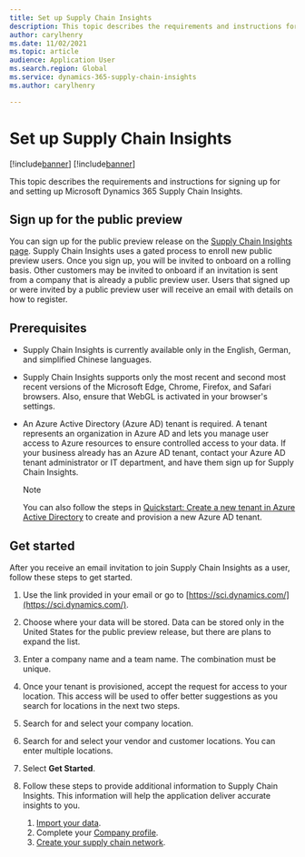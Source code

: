 ```yaml
---
title: Set up Supply Chain Insights
description: This topic describes the requirements and instructions for signing up for and setting up Microsoft Dynamics 365 Supply Chain Insights.
author: carylhenry
ms.date: 11/02/2021
ms.topic: article
audience: Application User
ms.search.region: Global
ms.service: dynamics-365-supply-chain-insights
ms.author: carylhenry

---
```


# Set up Supply Chain Insights

[!include[banner](includes/banner.md)]
[!include[banner](includes/preview-banner.md)]

This topic describes the requirements and instructions for signing up for and setting up Microsoft Dynamics 365 Supply Chain Insights.

## Sign up for the public preview

You can sign up for the public preview release on the [Supply Chain Insights page](https://dynamics.microsoft.com/supply-chain-insights/). Supply Chain Insights uses a gated process to enroll new public preview users. Once you sign up, you will be invited to onboard on a rolling basis. Other customers may be invited to onboard if an invitation is sent from a company that is already a public preview user. Users that signed up or were invited by a public preview user will receive an email with details on how to register. 

## Prerequisites

- Supply Chain Insights is currently available only in the English, German, and simplified Chinese languages.
- Supply Chain Insights supports only the most recent and second most recent versions of the Microsoft Edge, Chrome, Firefox, and Safari browsers. Also, ensure that WebGL is activated in your browser's settings.
- An Azure Active Directory (Azure AD) tenant is required. A tenant represents an organization in Azure AD and lets you manage user access to Azure resources to ensure controlled access to your data. If your business already has an Azure AD tenant, contact your Azure AD tenant administrator or IT department, and have them sign up for Supply Chain Insights.

    > [!NOTE]
    > You can also follow the steps in [Quickstart: Create a new tenant in Azure Active Directory](/fraud-protection/provision-azure-tenant#create-and-provision-a-new-tenant-in-azure-ad) to create and provision a new Azure AD tenant.

## Get started

After you receive an email invitation to join Supply Chain Insights as a user, follow these steps to get started.

1. Use the link provided in your email or go to [https://sci.dynamics.com/](https://sci.dynamics.com/).
1. Choose where your data will be stored. Data can be stored only in the United States for the public preview release, but there are plans to expand the list. 
1. Enter a company name and a team name. The combination must be unique. 
1. Once your tenant is provisioned, accept the request for access to your location. This access will be used to offer better suggestions as you search for locations in the next two steps.
1. Search for and select your company location.
1. Search for and select your vendor and customer locations. You can enter multiple locations.
1. Select **Get Started**.
1. Follow these steps to provide additional information to Supply Chain Insights. This information will help the application deliver accurate insights to you.

    1. [Import your data](ingest-data.md).
    1. Complete your [Company profile](company-profile.md).
    1. [Create your supply chain network](partners.md).

